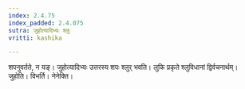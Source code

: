 ```yaml
---
index: 2.4.75
index_padded: 2.4.075
sutra: जुहोत्यादिभ्यः श्लुः
vritti: kashika

---
```

शपनुवर्तते, न यङ्। जुहोत्यादिभ्यः उत्तरस्य शपः श्लुर् भवति। लुकि प्रकृते श्लुविधानां द्विर्वचनार्थम्। जुहोति। विभर्ति। नेनेक्ति।